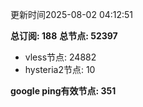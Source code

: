 更新时间2025-08-02 04:12:51

**总订阅: 188**
**总节点: 52397**
- vless节点: 24882
- hysteria2节点: 10

**google ping有效节点: 351**
